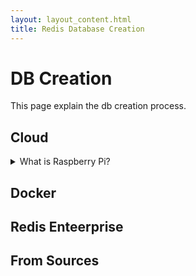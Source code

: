 ```yaml
---
layout: layout_content.html
title: Redis Database Creation
---
```


# DB Creation

This page explain the db creation process.


## Cloud

<details> 
  <summary>What is Raspberry Pi? </summary>
  To get started with Redis Cloud Essential, visit https://redislabs.com/try-redis-modules-for-free and fill out the details:

  </table>
</details>







## Docker


## Redis Enteerprise


## From Sources




